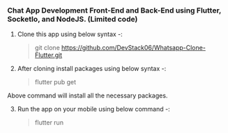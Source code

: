 ### Chat App Development Front-End and Back-End using Flutter, SocketIo, and NodeJS. (Limited code)


1. Clone this app using below syntax -:

   > git clone https://github.com/DevStack06/Whatsapp-Clone-Flutter.git

2. After cloning install packages using below syntax -:
   > flutter pub get

Above command will install all the necessary packages.

3. Run the app on your mobile using below command -:
   > flutter run
